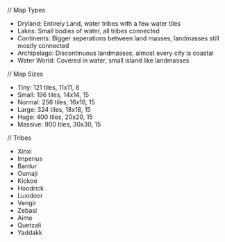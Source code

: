 // Map Types
- Dryland: Entirely Land, water tribes with a few water tiles
- Lakes: Small bodies of water, all tribes connected
- Continents: Bigger seperations between land masses, landmasses still mostly connected
- Archipelago: Discontinuous landmasses, almost every city is coastal
- Water World: Covered in water, small island like landmasses

// Map Sizes
- Tiny: 121 tiles, 11x11, 8
- Small: 196 tiles, 14x14, 15
- Normal: 256 tiles, 16x16, 15
- Large: 324 tiles, 18x18, 15
- Huge: 400 tiles, 20x20, 15
- Massive: 900 tiles, 30x30, 15

// Tribes
- Xinxi
- Imperius
- Bardur
- Oumaji
- Kickoo
- Hoodrick
- Luxidoor
- Vengir
- Zebasi
- Aimo
- Quetzali
- Yaddakk